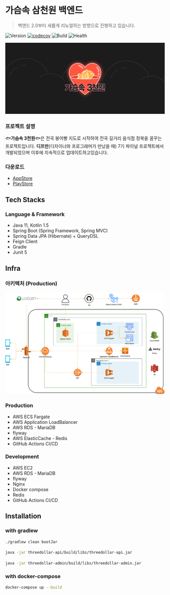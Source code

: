 # 가슴속 삼천원 백엔드

> 백엔드 2.0부터 새롭게 리뉴얼하는 방향으로 진행하고 있습니다.

![Version](https://img.shields.io/github/v/release/depromeet/3dollars-in-my-pocket-backend?include_prereleases)
[![codecov](https://codecov.io/gh/depromeet/3dollars-in-my-pocket-backend/branch/develop/graph/badge.svg?token=QZPVF6VGHA)](https://codecov.io/gh/depromeet/3dollars-in-my-pocket-backend)
![Build](https://img.shields.io/github/workflow/status/depromeet/3dollars-in-my-pocket-backend/CI%20%ED%85%8C%EC%8A%A4%ED%8C%85%20%EB%B0%8F%20%ED%85%8C%EC%8A%A4%ED%8A%B8%20%EC%BB%A4%EB%B2%84%EB%A6%AC%EC%A7%80%20%EC%B8%A1%EC%A0%95)
![Health](https://img.shields.io/website?down_message=DOWN&style=flat-square&up_message=UP&url=https://dev.threedollars.co.kr/ping)

![img.png](images/logo.png)

### 프로젝트 설명
🐟**가슴속 3천원**🐟은 전국 붕어빵 지도로 시작하여 전국 길거리 음식점 정복을 꿈꾸는 프로젝트입니다. **디프만**(디자이너와 프로그래머가 만났을 때) 7기 파이널 프로젝트에서 개발되었으며 이후에 지속적으로 업데이트하고있습니다.

### 다운로드
- [AppStore](https://apps.apple.com/kr/app/%EA%B0%80%EC%8A%B4%EC%86%8D3%EC%B2%9C%EC%9B%90-%EB%82%98%EC%99%80-%EA%B0%80%EA%B9%8C%EC%9A%B4-%EB%B6%95%EC%96%B4%EB%B9%B5/id1496099467)
- [PlayStore](https://play.google.com/store/apps/details?id=com.zion830.threedollars)

## Tech Stacks
### Language & Framework
- Java 11, Kotlin 1.5
- Spring Boot (Spring Framework, Spring MVC)
- Spring Data JPA (Hibernate) + QueryDSL
- Feign Client
- Gradle
- Junit 5

## Infra
### 아키텍처 (Production)
![img.png](images/3dollars-architecture.png)

### Production
- AWS ECS Fargate
- AWS Application LoadBalancer
- AWS RDS - MariaDB
- flyway
- AWS ElasticCache - Redis
- GitHub Actions CI/CD

### Development
- AWS EC2
- AWS RDS - MariaDB
- flyway
- Nginx
- Docker compose
- Redis
- GitHub Actions CI/CD


## Installation
### with gradlew

```bash
./gradlew clean bootJar

java -jar threedollar-api/build/libs/threedollar-api.jar

java -jar threedollar-admin/build/libs/threedollar-admin.jar  
```

### with docker-compose

```bash
docker-compose up --build
```
